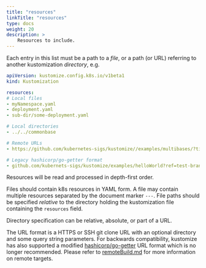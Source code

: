 ```yaml
---
title: "resources"
linkTitle: "resources"
type: docs
weight: 20
description: >
    Resources to include.
---
```


Each entry in this list must be a path to a _file_, or a path (or URL) referring to another
kustomization _directory_, e.g.

```yaml
apiVersion: kustomize.config.k8s.io/v1beta1
kind: Kustomization

resources:
# Local files
- myNamespace.yaml
- deployment.yaml
- sub-dir/some-deployment.yaml

# Local directories
- ../../commonbase

# Remote URLs
- https://github.com/kubernetes-sigs/kustomize//examples/multibases/?timeout=120&ref=v3.3.1

# Legacy hashicorp/go-getter format
- github.com/kubernets-sigs/kustomize/examples/helloWorld?ref=test-branch
```

Resources will be read and processed in depth-first order.

Files should contain k8s resources in YAML form. A file may contain multiple resources separated by
the document marker `---`.  File paths should be specified _relative_ to the directory holding the
kustomization file containing the `resources` field.

Directory specification can be relative, absolute, or part of a URL.

The URL format is a HTTPS or SSH git clone URL with an optional directory and some query string
parameters. For backwards compatibility, kustomize has also supported a modified
[hashicorp/go-getter] URL format which is no longer recommended. Please refer to [remoteBuild.md]
for more information on remote targets.

[hashicorp/go-getter]: https://github.com/hashicorp/go-getter#url-format
[remoteBuild.md]: https://github.com/kubernetes-sigs/kustomize/blob/master/examples/remoteBuild.md
